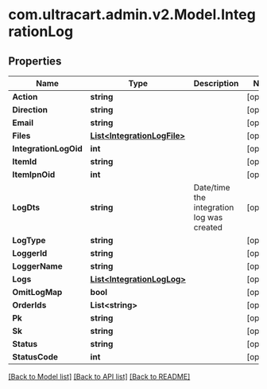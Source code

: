 
# com.ultracart.admin.v2.Model.IntegrationLog

## Properties

Name | Type | Description | Notes
------------ | ------------- | ------------- | -------------
**Action** | **string** |  | [optional] 
**Direction** | **string** |  | [optional] 
**Email** | **string** |  | [optional] 
**Files** | [**List&lt;IntegrationLogFile&gt;**](IntegrationLogFile.md) |  | [optional] 
**IntegrationLogOid** | **int** |  | [optional] 
**ItemId** | **string** |  | [optional] 
**ItemIpnOid** | **int** |  | [optional] 
**LogDts** | **string** | Date/time the integration log was created | [optional] 
**LogType** | **string** |  | [optional] 
**LoggerId** | **string** |  | [optional] 
**LoggerName** | **string** |  | [optional] 
**Logs** | [**List&lt;IntegrationLogLog&gt;**](IntegrationLogLog.md) |  | [optional] 
**OmitLogMap** | **bool** |  | [optional] 
**OrderIds** | **List&lt;string&gt;** |  | [optional] 
**Pk** | **string** |  | [optional] 
**Sk** | **string** |  | [optional] 
**Status** | **string** |  | [optional] 
**StatusCode** | **int** |  | [optional] 

[[Back to Model list]](../README.md#documentation-for-models)
[[Back to API list]](../README.md#documentation-for-api-endpoints)
[[Back to README]](../README.md)

